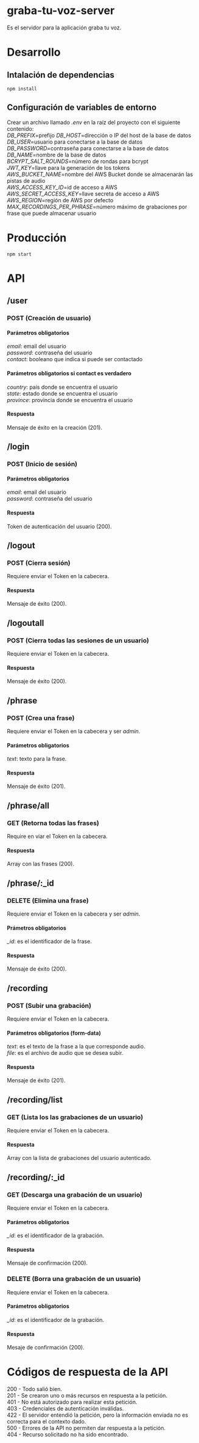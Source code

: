 # graba-tu-voz-server
Es el servidor para la aplicación graba tu voz.

# Desarrollo
## Intalación de dependencias
`npm install`

## Configuración de variables de entorno
Crear un archivo llamado *.env* en la raíz del proyecto con el siguiente contenido:\
*DB_PREFIX*=prefijo
*DB_HOST*=dirección o IP del host de la base de datos\
*DB_USER*=usuario para conectarse a la base de datos\
*DB_PASSWORD*=contraseña para conectarse a la base de datos\
*DB_NAME*=nombre de la base de datos\
*BCRYPT_SALT_ROUNDS*=número de rondas para bcrypt\
*JWT_KEY*=llave para la generación de los tokens\
*AWS_BUCKET_NAME*=nombre del AWS Bucket donde se almacenarán las pistas de audio\
*AWS_ACCESS_KEY_ID*=id de acceso a AWS\
*AWS_SECRET_ACCESS_KEY*=llave secreta de acceso a AWS\
*AWS_REGION*=región de AWS por defecto\
*MAX_RECORDINGS_PER_PHRASE*=número máximo de grabaciones por frase que puede almacenar usuario

# Producción
`npm start`

# API
## /user
### POST (Creación de usuario)
#### Parámetros obligatorios
*email*: email del usuario\
*password*: contraseña del usuario\
*contact*: booleano que indica si puede ser contactado
#### Parámetros obligatorios si contact es verdadero
*country*: país donde se encuentra el usuario\
*state*: estado donde se encuentra el usuario\
*province*: provincia donde se encuentra el usuario
#### Respuesta
Mensaje de éxito en la creación (201).

## /login
### POST (Inicio de sesión)
#### Parámetros obligatorios
*email*: email del usuario\
*password*: contraseña del usuario
#### Respuesta
Token de autenticación del usuario (200).

## /logout
### POST (Cierra sesión)
Requiere enviar el Token en la cabecera.
#### Respuesta
Mensaje de éxito (200).

## /logoutall
### POST (Cierra todas las sesiones de un usuario)
Requiere enviar el Token en la cabecera.
#### Respuesta
Mensaje de éxito (200).

## /phrase
### POST (Crea una frase)
Requiere enviar el Token en la cabecera y ser *admin*.
#### Parámetros obligatorios
*text*: texto para la frase.
#### Respuesta
Mensaje de éxito (201).

## /phrase/all
### GET (Retorna todas las frases)
Require en viar el Token en la cabecera.
#### Respuesta
Array con las frases (200).

## /phrase/:_id
### DELETE (Elimina una frase)
Requiere enviar el Token en la cabecera y ser *admin*.
#### Prámetros obligatorios
*_id*: es el identificador de la frase.
#### Respuesta
Mensaje de éxito (200).

## /recording
### POST (Subir una grabación)
Requiere enviar el Token en la cabecera.
#### Parámetros obligatorios (form-data)
*text*: es el texto de la frase a la que corresponde audio.\
*file*: es el archivo de audio que se desea subir.
#### Respuesta
Mensaje de éxito (201).

## /recording/list
### GET (Lista los las grabaciones de un usuario)
Requiere enviar el Token en la cabecera.
#### Respuesta
Array con la lista de grabaciones del usuario autenticado.

## /recording/:_id
### GET (Descarga una grabación de un usuario)
Requiere enviar el Token en la cabecera.
#### Parámetros obligatorios
*_id*: es el identificador de la grabación.
#### Respuesta
Mensaje de confirmación (200).
### DELETE (Borra una grabación de un usuario)
Requiere enviar el Token en la cabecera.
#### Parámetros obligatorios
*_id*: es el identificador de la grabación.
#### Respuesta
Mesaje de confirmación (200).

# Códigos de respuesta de la API
200 - Todo salió bien.\
201 - Se crearon uno o más recursos en respuesta a la petición.\
401 - No está autorizado para realizar esta petición.\
403 - Credenciales de autenticación inválidas.\
422 - El servidor entendió la petición, pero la información enviada no es correcta para el contexto dado.\
500 - Errores de la API no permiten dar respuesta a la petición.\
404 - Recurso solicitado no ha sido encontrado.